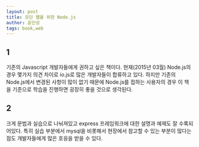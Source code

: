 ```yaml
---
layout: post
title: 모던 웹을 위한 Node.js
author: 윤인성
tags: book,web
---
```


## 1
기존의 Javascript 개발자들에게 권하고 싶은 책이다. 현재(2015년 03월) Node.js의 경우 몇가지 의견 차이로 io.js로 많은 개발자들이 합류하고 있다. 하지만 기존의 Node.js에서 변경된 사항이 많이 없기 때문에 Node.js를 접하는 사용자의 경우 이 책을 기준으로 학습을 진행하면 굉장히 좋을 것으로 생각된다.

## 2
크게 문법과 실습으로 나눠져있고 express 프레임워크에 대한 설명과 예제도 잘 수록되어있다. 특히 실습 부분에서 mysql을 비롯해서 현장에서 참고할 수 있는 부분이 많다는 점도 개발자들에게 많은 호응을 받을 수 있다.


